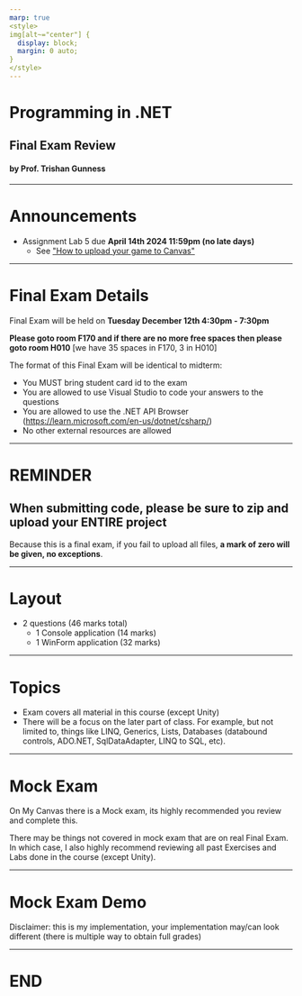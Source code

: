```yaml
---
marp: true
<style>
img[alt~="center"] {
  display: block;
  margin: 0 auto;
}
</style>
---
```

# Programming in .NET
## Final Exam Review
#### by Prof. Trishan Gunness 
---
# Announcements  

- Assignment Lab 5 due **April 14th 2024 11:59pm (no late days)**
  - See ["How to upload your game to Canvas"](https://www.youtube.com/watch?v=PNpVoE8w2r8)
---

# Final Exam Details

Final Exam will be held on **Tuesday December 12th 4:30pm - 7:30pm**

**Please goto room F170 and if there are no more free spaces then please goto room H010** [we have 35 spaces in F170, 3 in H010]

The format of this Final Exam will be identical to midterm:
- You MUST bring student card id to the exam
- You are allowed to use Visual Studio to code your answers to the questions
- You are allowed to use the .NET API Browser (https://learn.microsoft.com/en-us/dotnet/csharp/)
- No other external resources are allowed

---
# REMINDER

## When submitting code, please be sure to zip and upload your ENTIRE project 

Because this is a final exam, if you fail to upload all files, **a mark of zero will be given, no exceptions**.

---

# Layout

- 2 questions (46 marks total)
  - 1 Console application (14 marks)
  - 1 WinForm application (32 marks)

---

# Topics

- Exam covers all material in this course (except Unity)
- There will be a focus on the later part of class. For example, but not limited to, things like LINQ, Generics, Lists, Databases (databound controls, ADO.NET, SqlDataAdapter, LINQ to SQL,  etc).

---

# Mock Exam

On My Canvas there is a Mock exam, its highly recommended you review and complete this.

There may be things not covered in mock exam that are on real Final Exam. In which case, I also highly recommend reviewing all past Exercises and Labs done in the course (except Unity).

---

# Mock Exam Demo

Disclaimer: this is my implementation, your implementation may/can look different (there is multiple way to obtain full grades) 

---

# END